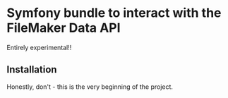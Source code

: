 # Symfony bundle to interact with the FileMaker Data API #

Entirely experimental!!

## Installation ##

Honestly, don't - this is the very beginning of the project.